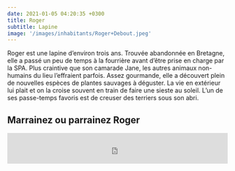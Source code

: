 ```yaml
---
date: 2021-01-05 04:20:35 +0300
title: Roger
subtitle: Lapine
image: '/images/inhabitants/Roger+Debout.jpeg'
---
```


Roger est une lapine d’environ trois ans. Trouvée abandonnée en Bretagne, elle a passé un peu de temps à la fourrière avant d’être prise en charge par la SPA. Plus craintive que son camarade Jane, les autres animaux non-humains du lieu l’effraient parfois. Assez gourmande, elle a découvert plein de nouvelles espèces de plantes sauvages à déguster. La vie en extérieur lui plait et on la croise souvent en train de faire une sieste au soleil. L’un de ses passe-temps favoris est de creuser des terriers sous son abri.

## Marrainez ou parrainez Roger

<iframe id="haWidget" allowtransparency="true" src="https://www.helloasso.com/associations/mallouestan-association/formulaires/5/widget-bouton" style="width: 100%; height: 70px; border: none;"></iframe>